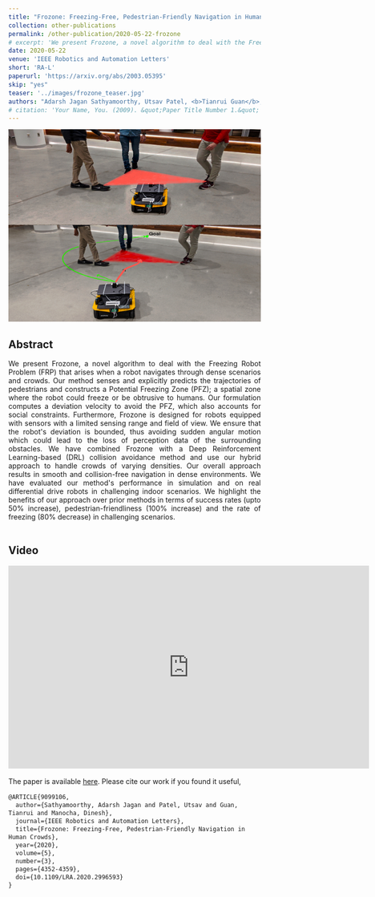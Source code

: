 ```yaml
---
title: "Frozone: Freezing-Free, Pedestrian-Friendly Navigation in Human Crowds"
collection: other-publications
permalink: /other-publication/2020-05-22-frozone
# excerpt: 'We present Frozone, a novel algorithm to deal with the Freezing Robot Problem (FRP) that arises when a robot navigates through dense scenarios and crowds. Our method senses and explicitly predicts the trajectories of pedestrians and constructs a Potential Freezing Zone (PFZ); a spatial zone where the robot could freeze or be obtrusive to humans. Our formulation computes a deviation velocity to avoid the PFZ, which also accounts for social constraints. Our overall approach results in smooth and collision-free navigation in dense environments.'
date: 2020-05-22
venue: 'IEEE Robotics and Automation Letters'
short: 'RA-L'
paperurl: 'https://arxiv.org/abs/2003.05395'
skip: "yes"
teaser: '../images/frozone_teaser.jpg'
authors: "Adarsh Jagan Sathyamoorthy, Utsav Patel, <b>Tianrui Guan</b>, and Dinesh Manocha"
# citation: 'Your Name, You. (2009). &quot;Paper Title Number 1.&quot; <i>Journal 1</i>. 1(1).'
---
```

<p style="text-align:center;">
<img src="../images/frozone_teaser.jpg" width="512" height="384">
</p>

## Abstract

<div style="text-align: justify"> We present Frozone, a novel algorithm to deal with the Freezing Robot Problem (FRP) that arises when a robot navigates through dense scenarios and crowds. Our method senses and explicitly predicts the trajectories of pedestrians and constructs a Potential Freezing Zone (PFZ); a spatial zone where the robot could freeze or be obtrusive to humans. Our formulation computes a deviation velocity to avoid the PFZ, which also accounts for social constraints. Furthermore, Frozone is designed for robots equipped with sensors with a limited sensing range and field of view. We ensure that the robot's deviation is bounded, thus avoiding sudden angular motion which could lead to the loss of perception data of the surrounding obstacles. We have combined Frozone with a Deep Reinforcement Learning-based (DRL) collision avoidance method and use our hybrid approach to handle crowds of varying densities. Our overall approach results in smooth and collision-free navigation in dense environments. We have evaluated our method's performance in simulation and on real differential drive robots in challenging indoor scenarios. We highlight the benefits of our approach over prior methods in terms of success rates (upto 50% increase), pedestrian-friendliness (100% increase) and the rate of freezing (80% decrease) in challenging scenarios.</div>

<br>

## Video
<iframe width="720" height="405" src="https://www.youtube.com/embed/bejfMfpUyXA" frameborder="0" allow="accelerometer; autoplay; encrypted-media; gyroscope; picture-in-picture" allowfullscreen></iframe>

<br>

The paper is available [here](https://arxiv.org/abs/2003.05395). Please cite our work if you found it useful,

```
@ARTICLE{9099106,
  author={Sathyamoorthy, Adarsh Jagan and Patel, Utsav and Guan, Tianrui and Manocha, Dinesh},
  journal={IEEE Robotics and Automation Letters}, 
  title={Frozone: Freezing-Free, Pedestrian-Friendly Navigation in Human Crowds}, 
  year={2020},
  volume={5},
  number={3},
  pages={4352-4359},
  doi={10.1109/LRA.2020.2996593}
}
```

